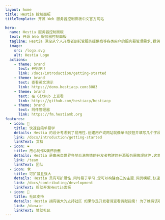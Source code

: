 ```yaml
---
layout: home
title: Hestia 控制面板
titleTemplate: 开源 Web 服务器控制面板中文官方网站

hero:
  name: Hestia 服务器控制面板
  text: 开源 Web 服务器控制面板
  tagline: Hestia 满足从个人开发者到托管服务提供商等各类用户的服务器管理需求.提供高效便捷的管理体验.
  image:
    src: /logo.svg
    alt: Hestia Logo
  actions:
    - theme: brand
      text: 开始吧！
      link: /docs/introduction/getting-started
    - theme: brand
      text: 查看英文演示
      link: https://demo.hestiacp.com:8083
    - theme: brand
      text: 在 GitHub 上查看
      link: https://github.com/hestiacp/hestiacp
    - theme: brand
      text: 附件管理器
      link: https://fm.hestiamb.org
features:
  - icon: 🚀
    title: 快速且简单易学
    details: Hestia 的设计考虑到了易用性.创建用户或网站就像单击按钮并填写几个字段一样简单.而且可以轻松设定高级功能.
    link: /docs/introduction/getting-started
    linkText: 文档
  - icon: ❤️
    title: 用心制作&满怀骄傲
    details: Hestia 是由来自世界各地充满热情的开发者构建的开源服务器管理软件.这意味着代码由多人审核.任何人都可以为其做出贡献！
    link: /team
    linkText: 团队
  - icon: 🛠️
    title: 可扩展且强大
    details: Hestia 具有可扩展性.同时易于学习.您可以构建自己的主题.网页模板.快速安装应用程序.并可以通过其 API 使用第三方软件与之交互！
    link: /docs/contributing/development
    linkText: 帮助开发Hestia面板
  - icon: 🤝
    title: 社区支持
    details: Hestia 拥有强大的支持社区 如果你是开发者请查看贡献指南! 为了维持该项目的运行.我们依靠捐款.可以通过 PayPal 或加密货币进行捐款.
    link: /donate
    linkText: 赞助社区
---
```



